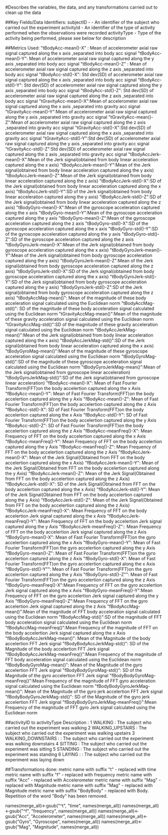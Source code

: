 #Describes the variables, the data, and any transformations carried out to clean up the data 

##Key Fields/Data Identifiers:
subjectID - - An identifier of the subject who carried out the experiment
activityId - An identifier of the type of activity performed when the observations were recorded
activityType - Type of the activity being performed, please see below for description

##Metrics Used:
"tBodyAcc-mean()-X" : Mean of accelerometer axial raw signal captured along the x axis ,separated into body acc signal
"tBodyAcc-mean()-Y": Mean of accelerometer axial raw signal captured along the y axis ,separated into body acc signal
"tBodyAcc-mean()-Z" : Mean of accelerometer axial raw signal captured along the z axis ,separated into body acc signal
"tBodyAcc-std()-X": Std dev(SD) of accelerometer axial raw signal captured along the x axis ,separated into body acc signal
"tBodyAcc-std()-Y": Std dev(SD) of accelerometer axial raw signal captured along the y axis ,separated into body acc signal
"tBodyAcc-std()-Z": Std dev(SD) of accelerometer axial raw signal captured along the z axis ,separated into body acc signal
"tGravityAcc-mean()-X":Mean of accelerometer axial raw signal captured along the x axis ,separated into gravity acc signal
"tGravityAcc-mean()-Y":Mean of accelerometer axial raw signal captured along the y axis ,separated into gravity acc signal
"tGravityAcc-mean()-Z":Mean of accelerometer axial raw signal captured along the z axis ,separated into gravity acc signal
"tGravityAcc-std()-X":Std dev(SD) of accelerometer axial raw signal captured along the x axis ,separated into gravity acc signal
"tGravityAcc-std()-Y":Std dev(SD) of accelerometer axial raw signal captured along the y axis ,separated into gravity acc signal
"tGravityAcc-std()-Z":Std dev(SD) of accelerometer axial raw signal captured along the z axis ,separated into gravity acc signal
"tBodyAccJerk-mean()-X":Mean of the Jerk signal(obtained from body linear acceleration captured along the x axis)
"tBodyAccJerk-mean()-Y":Mean of the Jerk signal(obtained from body linear acceleration captured along the y axis)
"tBodyAccJerk-mean()-Z":Mean of the Jerk signal(obtained from body linear acceleration captured along the z axis)
"tBodyAccJerk-std()-X":SD of the Jerk signal(obtained from body linear acceleration captured along the x axis)
"tBodyAccJerk-std()-Y":SD of the Jerk signal(obtained from body linear acceleration captured along the y axis)
"tBodyAccJerk-std()-Z":SD of the Jerk signal(obtained from body linear acceleration captured along the z axis)
"tBodyGyro-mean()-X":Mean of the gyroscope acceleration captured along the x axis
"tBodyGyro-mean()-Y":Mean of the gyroscope acceleration captured along the y axis
"tBodyGyro-mean()-Z":Mean of the gyroscope acceleration captured along the z axis
"tBodyGyro-std()-X":SD of the gyroscope acceleration captured along the x axis
"tBodyGyro-std()-Y":SD of the gyroscope acceleration captured along the y axis
"tBodyGyro-std()-Z":SD of the gyroscope acceleration captured along the z axis
"tBodyGyroJerk-mean()-X":Mean of the Jerk signal(obtained from body gyroscope acceleration captured along the x axis)
"tBodyGyroJerk-mean()-Y":Mean of the Jerk signal(obtained from body gyroscope acceleration captured along the y axis)
"tBodyGyroJerk-mean()-Z":Mean of the Jerk signal(obtained from body gyroscope acceleration captured along the z axis)
"tBodyGyroJerk-std()-X":SD of the Jerk signal(obtained from body gyroscope acceleration captured along the x axis)
"tBodyGyroJerk-std()-Y":SD of the Jerk signal(obtained from body gyroscope acceleration captured along the y axis)
"tBodyGyroJerk-std()-Z":SD of the Jerk signal(obtained from body gyroscope acceleration captured along the z axis)
"tBodyAccMag-mean()": Mean of the magnitude of these body acceleration signal calculated using the Euclidean norm
"tBodyAccMag-std()": SD of the magnitude of these body acceleration signal calculated using the Euclidean norm
"tGravityAccMag-mean()":Mean of the magnitude of these gravity acceleration signal calculated using the Euclidean norm
"tGravityAccMag-std()":SD of the magnitude of these gravity acceleration signal calculated using the Euclidean norm
"tBodyAccJerkMag-mean()":Mean of the Jerk signal(obtained from body linear acceleration captured along the x axis)
"tBodyAccJerkMag-std()":SD of the Jerk signal(obtained from body linear acceleration captured along the x axis)
"tBodyGyroMag-mean()":Mean of the magnitude of these gyroscope acceleration signal calculated using the Euclidean norm
"tBodyGyroMag-std()":SD of the magnitude of these gyroscope acceleration signal calculated using the Euclidean norm
"tBodyGyroJerkMag-mean()":Mean of the Jerk signal(obtained from gyroscope linear acceleration)
"tBodyGyroJerkMag-std()":SD of the Jerk signal(obtained from gyroscope linear acceleration)
"fBodyAcc-mean()-X": Mean of Fast Fourier Transform(FFT)on the body accelertion captured along the x Axis
"fBodyAcc-mean()-Y": Mean of Fast Fourier Transform(FFT)on the body accelertion captured along the y Axis
"fBodyAcc-mean()-Z": Mean of Fast Fourier Transform(FFT)on the body accelertion captured along the z Axis
"fBodyAcc-std()-X": SD of Fast Fourier Transform(FFT)on the body accelertion captured along the x Axis
"fBodyAcc-std()-Y": SD of Fast Fourier Transform(FFT)on the body accelertion captured along the y Axis
"fBodyAcc-std()-Z": SD of Fast Fourier Transform(FFT)on the body accelertion captured along the z Axis
"fBodyAcc-meanFreq()-X": Mean Frequency of FFT on the body accelertion captured along the x Axis
"fBodyAcc-meanFreq()-Y": Mean Frequency of FFT  on the body accelertion captured along the y Axis
"fBodyAcc-meanFreq()-Z": Mean Frequency of FFT  on the body accelertion captured along the z Axis
"fBodyAccJerk-mean()-X": Mean of the Jerk Signal(Obtained from FFT on the body accelertion captured along the x Axis)
"fBodyAccJerk-mean()-Y": Mean of the Jerk Signal(Obtained from FFT on the body accelertion captured along the y Axis)
"fBodyAccJerk-mean()-Z": Mean of the Jerk Signal(Obtained from FFT on the body accelertion captured along the z Axis)
"fBodyAccJerk-std()-X": SD of the Jerk Signal(Obtained from FFT on the body accelertion captured along the x Axis)
"fBodyAccJerk-std()-Y": Mean of the Jerk Signal(Obtained from FFT on the body accelertion captured along the y Axis)
"fBodyAccJerk-std()-Z": Mean of the Jerk Signal(Obtained from FFT on the body accelertion captured along the z Axis)
"fBodyAccJerk-meanFreq()-X": Mean Frequency of FFT on the body accelertion Jerk signal captured along the x Axis
"fBodyAccJerk-meanFreq()-Y": Mean Frequency of FFT on the body accelertion Jerk signal captured along the y Axis
"fBodyAccJerk-meanFreq()-Z":: Mean Frequency of FFT on the body accelertion Jerk signal captured along the z Axis
"fBodyGyro-mean()-X": Mean of Fast Fourier Transform(FFT)on the gyro accelertion captured along the x Axis
"fBodyGyro-mean()-Y": Mean of Fast Fourier Transform(FFT)on the gyro accelertion captured along the y Axis
"fBodyGyro-mean()-Z": Mean of Fast Fourier Transform(FFT)on the gyro accelertion captured along the z Axis
"fBodyGyro-std()-X": Mean of Fast Fourier Transform(FFT)on the gyro accelertion captured along the x Axis
"fBodyGyro-std()-Y"": Mean of Fast Fourier Transform(FFT)on the gyro accelertion captured along the y Axis
"fBodyGyro-std()-Z"": Mean of Fast Fourier Transform(FFT)on the gyro accelertion captured along the z Axis
"fBodyGyro-meanFreq()-X":Mean Frequency of FFT on the gyro accelertion Jerk signal captured along the x Axis
"fBodyGyro-meanFreq()-Y":Mean Frequency of FFT on the gyro accelertion Jerk signal captured along the y Axis
"fBodyGyro-meanFreq()-Z":Mean Frequency of FFT on the gyro accelertion Jerk signal captured along the z Axis
"fBodyAccMag-mean()":Mean of the magnitude of FFT body acceleration signal calculated using the Euclidean norm
"fBodyAccMag-std()":SD of the magnitude of FFT body acceleration signal calculated using the Euclidean norm
"fBodyAccMag-meanFreq()":Mean Frequency of the magnitude of FFT on the body accelertion Jerk signal captured along the x Axis
"fBodyBodyAccJerkMag-mean()": Mean of the Magnitude of the body accelertion FFT Jerk signal
"fBodyBodyAccJerkMag-std()": SD of the Magnitude of the body accelertion FFT Jerk signal
"fBodyBodyAccJerkMag-meanFreq()":Mean Frequency of the magnitude of FFT body acceleration signal calculated using the Euclidean norm
"fBodyBodyGyroMag-mean()": Mean of the Magnitude of the gyro accelertion FFT Jerk signal
"fBodyBodyGyroMag-std()": SD of the Magnitude of the gyro accelertion FFT Jerk signal
"fBodyBodyGyroMag-meanFreq()":Mean Frequency of the magnitude of FFT gyro acceleration signal calculated using the Euclidean norm
"fBodyBodyGyroJerkMag-mean()": Mean of the Magnitude of the gyro jerk accelertion FFT Jerk signal
"fBodyBodyGyroJerkMag-std()": SD of the Magnitude of the gyro jerk accelertion FFT Jerk signal
"fBodyBodyGyroJerkMag-meanFreq()":Mean Frequency of the magnitude of FFT gyro Jerk signal calculated using the Euclidean norm

##activityID to activityType Description :
1 WALKING : The subject who carried out the experiment was walking
2 WALKING_UPSTAIRS : The subject who carried out the experiment was walking upstairs
3 WALKING_DOWNSTAIRS : : The subject who carried out the experiment was walking downstairs
4 SITTING : The subject who carried out the experiment was sitting
5 STANDING : The subject who carried out the experiment was standing
6 LAYING : : The subject who carried out the experiment was laying down

##Transformations done:
metric name with suffix "t" - replaced with time
metric name with suffix "f" - replaced with frequency
metric name with suffix "Acc" - replaced with Accelerometer
metric name with suffix "Mag" - replaced with Magnitude
metric name with suffix "Mag" - replaced with Magnitude
metric name with suffix "BodyBody" - replaced with Body. Repetition of the word "Body" has been removed.

names(merge_all)<-gsub("^t", "time", names(merge_all))
names(merge_all)<-gsub("^f", "frequency", names(merge_all))
names(merge_all)<-gsub("Acc", "Accelerometer", names(merge_all))
names(merge_all)<-gsub("Gyro", "Gyroscope", names(merge_all))
names(merge_all)<-gsub("Mag", "Magnitude", names(merge_all))












